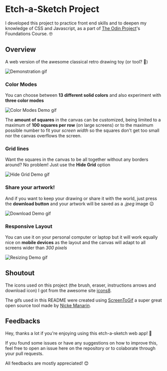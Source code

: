 # Etch-a-Sketch Project

I developed this project to practice front end skills and to deepen my knowledge of CSS and Javascript, as a part of [The Odin Project](www.theodinproject.com)'s Foundations Course. 🤓

## Overview

A web version of the awesome classical retro drawing toy (or tool? 🤔)

![Demonstration gif](https://iguhsoares.github.io/public/gifs/etch-a-sketch/demo.gif)

### Color Modes

You can choose between **13 different solid colors** and also experiment with **three color modes**

![Color Modes Demo gif](https://iguhsoares.github.io/public/gifs/etch-a-sketch/color-modes.gif)

The **amount of squares** in the canvas can be customized, being limited to a maximum of **100 squares per row** (on large screens) or to the maximum possible number to fit your _screen width_ so the squares don't get too small nor the canvas overflows the screen.

### Grid lines

Want the squares in the canvas to be all together without any borders around? No problem! Just use the **Hide Grid** option

![Hide Grid Demo gif](https://iguhsoares.github.io/public/gifs/etch-a-sketch/toggle-grid.gif)

### Share your artwork!

And if you want to keep your drawing or share it with the world, just press the **download button** and your artwork will be saved as a _.jpeg_ image 😉

![Download Demo gif](https://iguhsoares.github.io/public/gifs/etch-a-sketch/share.gif)

### Responsive Layout

You can use it on your personal computer or laptop but it will work equally nice on **mobile devices** as the layout and the canvas will adapt to all screens wider than _300 pixels_

![Resizing Demo gif](https://iguhsoares.github.io/public/gifs/etch-a-sketch/resizing.gif)

## Shoutout

The icons used on this project (the brush, eraser, instructions arrows and download icon) I got from the awesome site [icons8](https://icons8.com.br/).

The gifs used in this README were created using [ScreenToGif](https://www.screentogif.com/) a super great open source tool made by [Nicke Manarin](https://github.com/NickeManarin).

## Feedbacks

Hey, thanks a lot if you're enjoying using this etch-a-sketch web app! 🧡

If you found some issues or have any suggestions on how to improve this, feel free to open an issue here on the repository or to colaborate through your pull requests.

All feedbacks are mostly appreciated! 😊

